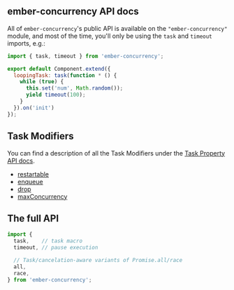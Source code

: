 ## ember-concurrency API docs

All of `ember-concurrency`'s public API is available
on the `"ember-concurrency"` module, and
most of the time, you'll only be using the `task` and `timeout`
imports, e.g.:

```js
import { task, timeout } from 'ember-concurrency';

export default Component.extend({
  loopingTask: task(function * () {
    while (true) {
      this.set('num', Math.random());
      yield timeout(100);
    }
  }).on('init')
});
```

## Task Modifiers

You can find a description of all the Task Modifiers
under the [Task Property API docs](TaskProperty.html).

- [restartable](TaskProperty.html#restartable)
- [enqueue](TaskProperty.html#enqueue)
- [drop](TaskProperty.html#drop)
- [maxConcurrency](TaskProperty.html#maxConcurrency)


## The full API

```js
import {
  task,    // task macro
  timeout, // pause execution

  // Task/cancelation-aware variants of Promise.all/race
  all,
  race,
} from 'ember-concurrency';
```

